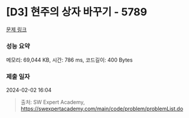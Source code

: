 # [D3] 현주의 상자 바꾸기 - 5789 

[문제 링크](https://swexpertacademy.com/main/code/problem/problemDetail.do?contestProbId=AWYygN36Qn8DFAVm) 

### 성능 요약

메모리: 69,044 KB, 시간: 786 ms, 코드길이: 400 Bytes

### 제출 일자

2024-02-02 16:04



> 출처: SW Expert Academy, https://swexpertacademy.com/main/code/problem/problemList.do
